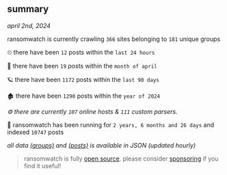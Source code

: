 
## summary
_april 2nd, 2024_

ransomwatch is currently crawling `366` sites belonging to `181` unique groups

⏲ there have been `12` posts within the `last 24 hours`

🦈 there have been `19` posts within the `month of april`

🪐 there have been `1172` posts within the `last 90 days`

🏚 there have been `1290` posts within the `year of 2024`

_⚙️ there are currently `107` online hosts & `111` custom parsers._

🦕 ransomwatch has been running for `2 years, 6 months and 26 days` and indexed `10747` posts

_all data  [(groups)](http://ransomwhat.telemetry.ltd/groups) and [(posts)](http://ransomwhat.telemetry.ltd/posts) is available in JSON (updated hourly)_

> ransomwatch is fully [open source](https://github.com/joshhighet/ransomwatch#ransomwatch--). please consider [sponsoring](https://github.com/sponsors/joshhighet) if you find it useful!
